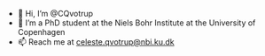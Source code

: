 - 👋 Hi, I’m @CQvotrup
- 👀 I’m a PhD student at the Niels Bohr Institute at the University of Copenhagen
- 📫 Reach me at celeste.qvotrup@nbi.ku.dk

<!---
CQvotrup/CQvotrup is a ✨ special ✨ repository because its `README.md` (this file) appears on your GitHub profile.
You can click the Preview link to take a look at your changes.
--->
